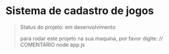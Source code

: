 <h1> Sistema de cadastro de jogos </h1>

>Status do projeto: em desenvolvimento
>
>para rodar este projeto na sua maquina, por favor digite:
// COMENTARIO
> node app.js

